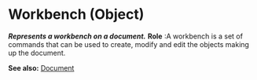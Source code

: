 # Workbench (Object)

**_Represents a workbench on a document._**
**Role** :A workbench is a set of commands that can be used to create, modify and edit the objects making up the document.

**See also:**      [Document](../InfInterfaces/interface_Document_14456.md)